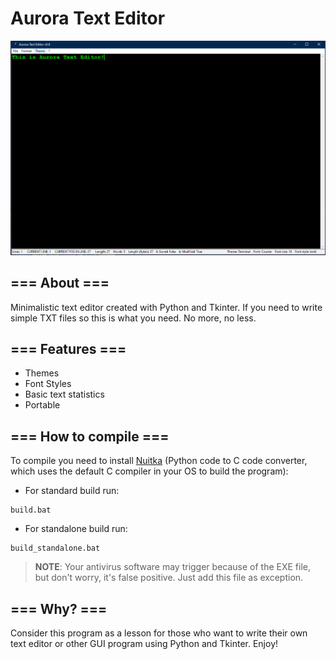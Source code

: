 # Aurora Text Editor
<img src = "https://github.com/QuantumWizard888/Aurora-Text-Editor/blob/main/PREVIEW.PNG">

## === About ===
Minimalistic text editor created with Python and Tkinter. If you need to write simple TXT files so this is what you need. No more, no less.

## === Features ===
- Themes
- Font Styles
- Basic text statistics
- Portable

## === How to compile ===
To compile you need to install [Nuitka](https://nuitka.net/) (Python code to C code converter, which uses the default C compiler in your OS to build the program):
 - For standard build run:
```
build.bat
```

 - For standalone build run:
```
build_standalone.bat
```

> **NOTE**: Your antivirus software may trigger because of the EXE file, but don't worry, it's false positive. Just add this file as exception.

## === Why? ===
Consider this program as a lesson for those who want to write their own text editor or other GUI program using Python and Tkinter. Enjoy!
